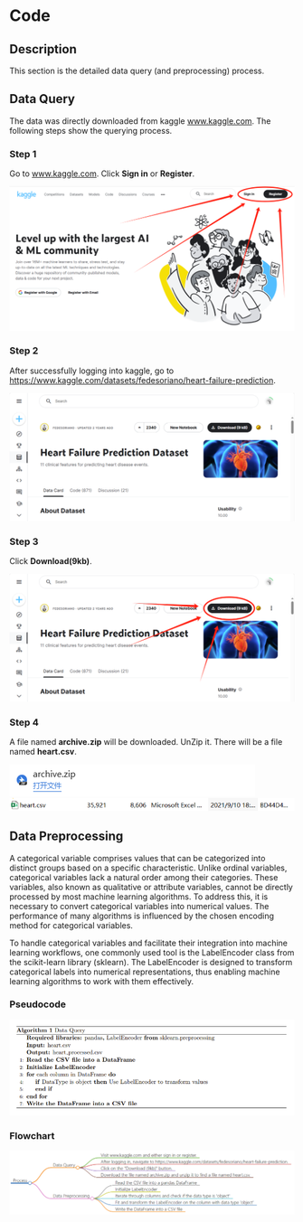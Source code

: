 # Code

## Description

This section is the detailed data query (and preprocessing) process.

## Data Query

The data was directly downloaded from kaggle www.kaggle.com. The following steps show the querying process.

### Step 1

Go to www.kaggle.com. Click **Sign in** or **Register**.

<img src="Step1.png" alt="Step1">

### Step 2

After successfully logging into kaggle, go to https://www.kaggle.com/datasets/fedesoriano/heart-failure-prediction.

<img src="Step2.png" alt="Step2">

### Step 3

Click **Download(9kb)**.

<img src="Step3.png" alt="Step3">

### Step 4

A file named **archive.zip** will be downloaded. UnZip it. There will be a file named **heart.csv**.

<img src="Step4-1.png" alt="Step4-1">

<img src="Step4-2.png" alt="Step4-2">

## Data Preprocessing

A categorical variable comprises values that can be categorized into distinct groups based on a specific characteristic. Unlike ordinal variables, categorical variables lack a natural order among their categories. These variables, also known as qualitative or attribute variables, cannot be directly processed by most machine learning algorithms. To address this, it is necessary to convert categorical variables into numerical values. The performance of many algorithms is influenced by the chosen encoding method for categorical variables.

To handle categorical variables and facilitate their integration into machine learning workflows, one commonly used tool is the LabelEncoder class from the scikit-learn library (sklearn). The LabelEncoder is designed to transform categorical labels into numerical representations, thus enabling machine learning algorithms to work with them effectively.

### Pseudocode

<img src="pseudocode.png" alt="pseudocode">

### Flowchart

<img src="Flowchart.png" alt="Flowchart">

